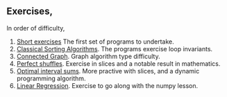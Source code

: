 ## Exercises,

In order of difficulty,

1. [Short exercises](https://github.com/burtr/reu-cfs/blob/master/reu-cfs-2023/exercises/python-grab-bag.ipynb)
The first set of programs to undertake. 
3. [Classical Sorting Algorithms](https://github.com/burtr/reu-cfs/blob/master/reu-cfs-2023/exercises/classic-sorting-algorithms.ipynb).
The programs exercise loop invariants.
1. [Connected Graph](https://github.com/burtr/reu-cfs/blob/master/reu-cfs-2023/exercises/connected_graph.ipynb).
Graph algorithm type difficulty.
2. [Perfect shuffles](https://github.com/burtr/reu-cfs-2023/blob/main/exercises/perfect-shuffles.ipynb). Exercise in slices and a notable result in mathematics.
3. [Optimal interval sums](https://github.com/burtr/reu-cfs-2023/blob/main/exercises/interval-sum.ipynb). More practive with slices, and a dynamic programming algorithm.
4. [Linear Regression](exercise-linear-regression.ipynb). Exercise to go along with the numpy lesson.
